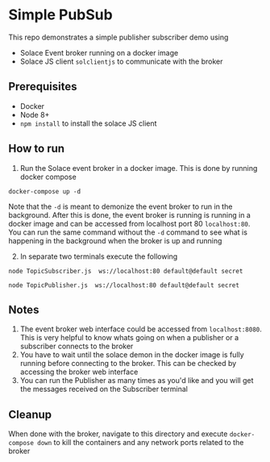 # Simple PubSub 

This repo demonstrates a simple publisher subscriber demo using 
- Solace Event broker running on a docker image
- Solace JS client `solclientjs` to communicate with the broker

## Prerequisites
- Docker
- Node 8+
- `npm install` to install the solace JS client 

## How to run
1. Run the Solace event broker in a docker image. This is done by running docker compose
```
docker-compose up -d
```
Note that the `-d` is meant to demonize the event broker to run in the background. After this is done, the event broker is running is running in a docker image and can be accessed from localhost port 80 `localhost:80`. You can run the same command without the `-d` command to see what is happening in the background when the broker is up and running

2. In separate two terminals execute the following

```
node TopicSubscriber.js  ws://localhost:80 default@default secret
```

```
node TopicPublisher.js  ws://localhost:80 default@default secret
```

## Notes
1. The event broker web interface could be accessed from `localhost:8080`. This is very helpful to know whats going on when a publisher or a subscriber connects to the broker
1. You have to wait until the solace demon in the docker image is fully running before connecting to the broker. This can be checked by accessing the broker web interface
1. You can run the Publisher as many times as you'd like and you will get the messages received on the Subscriber terminal

## Cleanup
When done with the broker, navigate to this directory and execute `docker-compose down` to kill the containers and any network ports related to the broker
